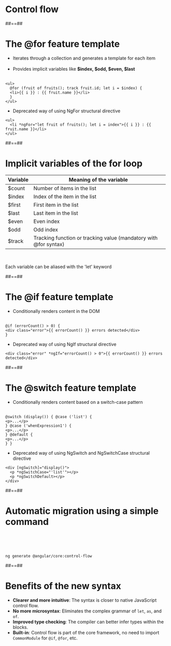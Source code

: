 <!-- .slide: class="transition bg-white" -->

# Control flow

##==##

<!-- .slide: class="with-code inconsolata" -->

# The @for feature template

- Iterates through a collection and generates a template for each item <br/><br/>
- Provides implicit variables like <b>$index, $odd, $even, $last</b> <br/><br/>

```angular181html
<ul>
  @for (fruit of fruits(); track fruit.id; let i = $index) {
  <li>{{ i }} : {{ fruit.name }}</li>
  }
</ul>
```

<!-- .element: class="medium-code" -->

- Deprecated way of using NgFor structural directive

```angular2html
<ul>
  <li *ngFor="let fruit of fruits(); let i = index">{{ i }} : {{ fruit.name }}</li>
</ul>
```

<!-- .element: class="medium-code" -->

##==##

# Implicit variables of the for loop

| Variable | Meaning of the variable                                          |
| -------- | ---------------------------------------------------------------- |
| $count   | Number of items in the list                                      |
| $index   | Index of the item in the list                                    |
| $first   | First item in the list                                           |
| $last    | Last item in the list                                            |
| $even    | Even index                                                       |
| $odd     | Odd index                                                        |
| $track   | Tracking function or tracking value (mandatory with @for syntax) |

<br/>

Each variable can be aliased with the 'let' keyword

<!-- .element: class="important" -->

##==##

<!-- .slide: class="with-code inconsolata" -->

# The @if feature template

- Conditionally renders content in the DOM<br/><br/>

```angular181html
@if (errorCount() > 0) {
<div class="error">{{ errorCount() }} errors detected</div>
}
```

<!-- .element: class="medium-code" -->

- Deprecated way of using NgIf structural directive

```angular2html
<div class="error" *ngIf="errorCount() > 0">{{ errorCount() }} errors detected</div>
```

<!-- .element: class="medium-code" -->

##==##

<!-- .slide: class="with-code inconsolata" -->

# The @switch feature template

- Conditionally renders content based on a switch-case pattern<br/><br/>

```angular181html
@switch (display()) { @case ('list') {
<p>...</p>
} @case ('whenExpression1') {
<p>...</p>
} @default {
<p>...</p>
} }
```

<!-- .element: class="medium-code" -->

- Deprecated way of using NgSwitch and NgSwitchCase structural directive

```angular2html
<div [ngSwitch]="display()">
  <p *ngSwitchCase="'list'"></p>
  <p *ngSwitchDefault></p>
</div>
```

<!-- .element: class="medium-code" -->

##==##

# Automatic migration using a simple command

<br/><br/><br/>

```shell
ng generate @angular/core:control-flow
```

<!-- .element: class="big-code center" -->

##==##

# Benefits of the new syntax

- **Clearer and more intuitive**: The syntax is closer to native JavaScript control flow.
- **No more microsyntax**: Eliminates the complex grammar of `let`, `as`, and `of`.
- **Improved type checking**: The compiler can better infer types within the blocks.
- **Built-in**: Control flow is part of the core framework, no need to import `CommonModule` for `@if`, `@for`, etc.
